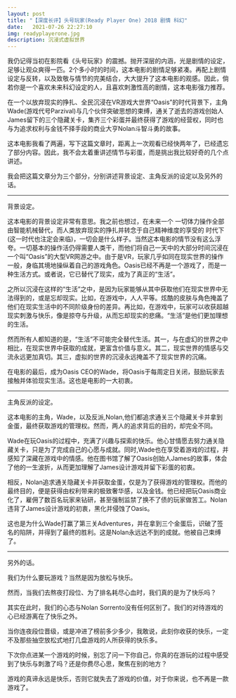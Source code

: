 ```yaml
---
layout: post
title: "【深度长评】头号玩家(Ready Player One) 2018 剧情 科幻"
date:   2021-07-26 22:27:10
img: readyplayerone.jpg
description: 沉浸式虚拟世界
---
```


我仍记得当初在影院看《头号玩家》的震撼。抛开深层的内涵，光是剧情的设定，足够让观众爽得一匹。2个多小时的时间，这本电影的剧情足够紧凑。再配上剧情设定与反转，以及致敬与情节的完美结合，大大提升了这本电影的观感。因此，倘若你是一个喜欢未来科幻设定的人，且喜欢刺激性高的剧情，这本电影强力推荐。

在一个以放弃现实的挣扎、全民沉浸在VR游戏大世界“Oasis”的时代背景下，主角Wade(游戏代号Parzival)与几个伙伴突破思想的束缚，通关了逝去的游戏创始人James留下的三个隐藏关卡，集齐三个彩蛋并最终获得了游戏的经营权，同时也与为追求权利与金钱不择手段的商业大亨Nolan斗智斗勇的故事。

这本电影我看了两遍，写下这篇文章时，距离上一次观看已经快两年了，已经遗忘了部分内容。因此，我不会太着重讲述情节与彩蛋，而是挑出我比较好奇的几个点讲述。

我会把这篇文章分为三个部分，分别讲述背景设定、主角反派的设定以及另外的话。

---

背景设定。

这本电影的背景设定非常有意思。我之前也想过，在未来一个 一切体力操作全部由智能机械替代，而人类放弃现实的挣扎并转念于自己精神维度的享受的 时代下(这一时代也注定会来临)，一切会是什么样子。当然这本电影的情节没有这么浮夸。一切基本的操作活仍得需要人类干，而他们将自己一天中的大部分时间沉浸在一个叫“Oasis”的大型VR网游之中。由于是VR，玩家几乎如同在现实世界的操作一般，身临其境地操纵着自己的游戏角色。Oasis已经不再是一个游戏了，而是一种生活方式。或者说，它已替代了现实，成为了真正的“生活”。

之所以沉浸在这样的“生活”之中，是因为玩家能够从其中获取他们在现实世界中无法得到的，或是忘却现实。比如，在游戏中，人人平等。炫酷的皮肤与角色掩盖了他们在现实生活中的不同阶级身份的差异。再比如，在游戏中，玩家可以收获超越现实刺激与快乐，像是掠夺与升级，从而忘却现实的悲痛。“生活”是他们更加理想的生活。

然而所有人都知道的是，“生活”不可能完全替代生活。其一，与在虚幻的世界之中相比，在现实世界中获取的成就，更富含价值与意义。其二，现实世界的情感与交流永远更加真切。其三，虚拟的世界的沉浸永远掩盖不了现实世界的沉痛。

在电影的最后，成为Oasis CEO的Wade，将Oasis于每周定日关闭，鼓励玩家去接触并体验现实生活。这也是电影的一大初衷。

---

主角反派的设定。

这本电影的主角，Wade，以及反派,Nolan,他们都追求通关三个隐藏关卡并拿到金蛋，最终获取游戏的管理权。然而，两人的追求背后的目的，却完全不同。

Wade在玩Oasis的过程中，充满了兴趣与探索的快乐。他心甘情愿去努力通关隐藏关卡，只是为了完成自己的心愿与成就。同时,Wade也在享受着游戏的过程，并感知了深藏在游戏中的情感。他在图书馆了解了Oasis创始人James的故事，体会了他的一生波折，从而更加理解了James设计游戏并留下彩蛋的初衷。

相反，Nolan追求通关隐藏关卡并获取金蛋，仅是为了获得游戏的管理权。而他的最终目的，便是获得由权利带来的极致奢华感，以及金钱。他已经把玩Oasis商业化了，雇佣了数百名玩家来钻研，甚至强制监禁了换不了债的玩家做苦工。Nolan违背了James设计游戏的初衷，黑化并侵蚀了Oasis。

这也是为什么Wade打赢了第三关Adventures，并在拿到三个金蛋后，识破了签名的陷阱，并得到了最终的胜利。这是Nolan永远达不到的成就。他被自己束缚了。

---

另外的话。

我们为什么要玩游戏？当然是因为放松与快乐。

然而，当我们去熬夜打段位、为了排名耗尽心血时，我们真的是为了快乐吗？

其实在此时，我们的心态与Nolan Sorrento没有任何区别了。我们的对待游戏的心已经游离在了快乐之外。

当你连夜段位晋级，或是冲进了榜前多少多少，我敢说，此刻你收获的快乐，一定不及那些抽空放松式地打几盘游戏的人所获得的快乐多。

下次你点进某一个游戏的时候，别忘了问一下你自己，你真的在游玩的过程中感受到了快乐与刺激了吗？还是你费尽心思，聚焦在别的地方？

游戏的真谛永远是快乐，否则它就失去了游戏的价值，对于你来说，也不再是一款游戏了。